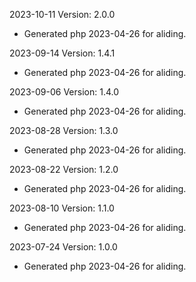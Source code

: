 2023-10-11 Version: 2.0.0
- Generated php 2023-04-26 for aliding.

2023-09-14 Version: 1.4.1
- Generated php 2023-04-26 for aliding.

2023-09-06 Version: 1.4.0
- Generated php 2023-04-26 for aliding.

2023-08-28 Version: 1.3.0
- Generated php 2023-04-26 for aliding.

2023-08-22 Version: 1.2.0
- Generated php 2023-04-26 for aliding.

2023-08-10 Version: 1.1.0
- Generated php 2023-04-26 for aliding.

2023-07-24 Version: 1.0.0
- Generated php 2023-04-26 for aliding.

